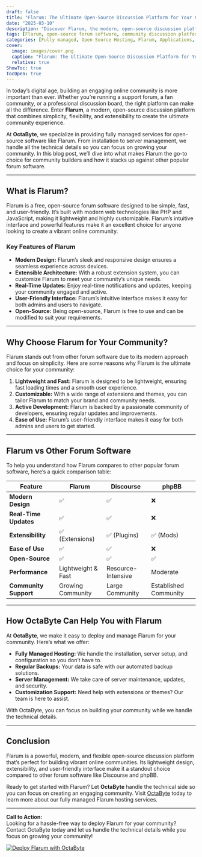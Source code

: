 ```yaml
---
draft: false
title: "Flarum: The Ultimate Open-Source Discussion Platform for Your Community"
date: "2025-03-10"
description: "Discover Flarum, the modern, open-source discussion platform designed to build vibrant online communities. Learn why Flarum stands out, its key features, and how it compares to other forum software like Discourse and phpBB."
tags: [Flarum, open-source forum software, community discussion platform, Flarum vs Discourse, Flarum vs phpBB, managed Flarum hosting, OctaByte, open-source software hosting]
categories: [Fully managed, Open Source Hosting, Flarum, Applications, Forum Community]
cover:
  image: images/cover.png
  caption: "Flarum: The Ultimate Open-Source Discussion Platform for Your Community"
  relative: true
ShowToc: true
TocOpen: true
---
```



In today’s digital age, building an engaging online community is more important than ever. Whether you’re running a support forum, a fan community, or a professional discussion board, the right platform can make all the difference. Enter **Flarum**, a modern, open-source discussion platform that combines simplicity, flexibility, and extensibility to create the ultimate community experience.

At **OctaByte**, we specialize in providing fully managed services for open-source software like Flarum. From installation to server management, we handle all the technical details so you can focus on growing your community. In this blog post, we’ll dive into what makes Flarum the go-to choice for community builders and how it stacks up against other popular forum software.

---

## What is Flarum?

Flarum is a free, open-source forum software designed to be simple, fast, and user-friendly. It’s built with modern web technologies like PHP and JavaScript, making it lightweight and highly customizable. Flarum’s intuitive interface and powerful features make it an excellent choice for anyone looking to create a vibrant online community.

### Key Features of Flarum

- **Modern Design:** Flarum’s sleek and responsive design ensures a seamless experience across devices.
- **Extensible Architecture:** With a robust extension system, you can customize Flarum to meet your community’s unique needs.
- **Real-Time Updates:** Enjoy real-time notifications and updates, keeping your community engaged and active.
- **User-Friendly Interface:** Flarum’s intuitive interface makes it easy for both admins and users to navigate.
- **Open-Source:** Being open-source, Flarum is free to use and can be modified to suit your requirements.

---

## Why Choose Flarum for Your Community?

Flarum stands out from other forum software due to its modern approach and focus on simplicity. Here are some reasons why Flarum is the ultimate choice for your community:

1. **Lightweight and Fast:** Flarum is designed to be lightweight, ensuring fast loading times and a smooth user experience.
2. **Customizable:** With a wide range of extensions and themes, you can tailor Flarum to match your brand and community needs.
3. **Active Development:** Flarum is backed by a passionate community of developers, ensuring regular updates and improvements.
4. **Ease of Use:** Flarum’s user-friendly interface makes it easy for both admins and users to get started.

---

## Flarum vs Other Forum Software

To help you understand how Flarum compares to other popular forum software, here’s a quick comparison table:

| Feature                | Flarum               | Discourse            | phpBB                |
|------------------------|----------------------|-----------------------|----------------------|
| **Modern Design**      | ✅                   | ✅                    | ❌                   |
| **Real-Time Updates**  | ✅                   | ✅                    | ❌                   |
| **Extensibility**      | ✅ (Extensions)      | ✅ (Plugins)          | ✅ (Mods)            |
| **Ease of Use**        | ✅                   | ✅                    | ❌                   |
| **Open-Source**        | ✅                   | ✅                    | ✅                   |
| **Performance**        | Lightweight & Fast   | Resource-Intensive   | Moderate            |
| **Community Support**  | Growing Community    | Large Community      | Established Community|

---

## How OctaByte Can Help You with Flarum

At **OctaByte**, we make it easy to deploy and manage Flarum for your community. Here’s what we offer:

- **Fully Managed Hosting:** We handle the installation, server setup, and configuration so you don’t have to.
- **Regular Backups:** Your data is safe with our automated backup solutions.
- **Server Management:** We take care of server maintenance, updates, and security.
- **Customization Support:** Need help with extensions or themes? Our team is here to assist.

With OctaByte, you can focus on building your community while we handle the technical details.

---

## Conclusion

Flarum is a powerful, modern, and flexible open-source discussion platform that’s perfect for building vibrant online communities. Its lightweight design, extensibility, and user-friendly interface make it a standout choice compared to other forum software like Discourse and phpBB.

Ready to get started with Flarum? Let **OctaByte** handle the technical side so you can focus on creating an engaging community. Visit [OctaByte](https://octabyte.io) today to learn more about our fully managed Flarum hosting services.

---

**Call to Action:**  
Looking for a hassle-free way to deploy Flarum for your community? Contact OctaByte today and let us handle the technical details while you focus on growing your community!

[![Deploy Flarum with OctaByte](/images/deploy-on-octabyte.png)](https://octabyte.io/fully-managed-open-source-services/applications/forum-community/flarum)